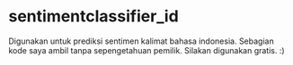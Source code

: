 # sentimentclassifier_id

Digunakan untuk prediksi sentimen kalimat bahasa indonesia.
Sebagian kode saya ambil tanpa sepengetahuan pemilik.
Silakan digunakan gratis. :)
